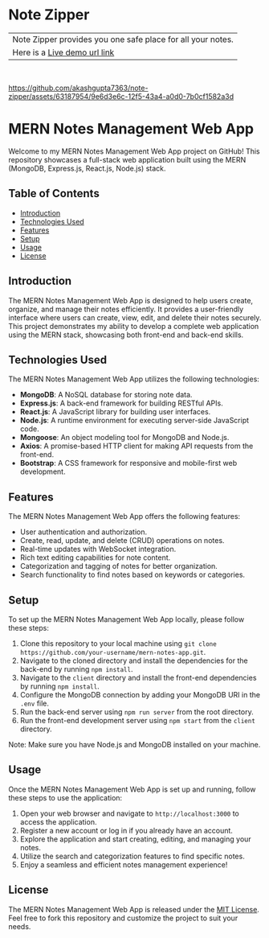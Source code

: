 # Note Zipper
<table>
<tr>
<td>
  Note Zipper provides you one safe place for all your notes.
</td>
 
</tr>
  <tr> <td>
    Here is a <a href="https://notes-zipper-app.onrender.com/">Live demo url link</a>
    </td>
  </tr>
</table>
<br/>


https://github.com/akashgupta7363/note-zipper/assets/63187954/9e6d3e6c-12f5-43a4-a0d0-7b0cf1582a3d

# MERN Notes Management Web App

Welcome to my MERN Notes Management Web App project on GitHub! This repository showcases a full-stack web application built using the MERN (MongoDB, Express.js, React.js, Node.js) stack. 

## Table of Contents

- [Introduction](#introduction)
- [Technologies Used](#technologies-used)
- [Features](#features)
- [Setup](#setup)
- [Usage](#usage)
- [License](#license)

## Introduction

The MERN Notes Management Web App is designed to help users create, organize, and manage their notes efficiently. It provides a user-friendly interface where users can create, view, edit, and delete their notes securely. This project demonstrates my ability to develop a complete web application using the MERN stack, showcasing both front-end and back-end skills.

## Technologies Used

The MERN Notes Management Web App utilizes the following technologies:

- **MongoDB**: A NoSQL database for storing note data.
- **Express.js**: A back-end framework for building RESTful APIs.
- **React.js**: A JavaScript library for building user interfaces.
- **Node.js**: A runtime environment for executing server-side JavaScript code.
- **Mongoose**: An object modeling tool for MongoDB and Node.js.
- **Axios**: A promise-based HTTP client for making API requests from the front-end.
- **Bootstrap**: A CSS framework for responsive and mobile-first web development.

## Features

The MERN Notes Management Web App offers the following features:

- User authentication and authorization.
- Create, read, update, and delete (CRUD) operations on notes.
- Real-time updates with WebSocket integration.
- Rich text editing capabilities for note content.
- Categorization and tagging of notes for better organization.
- Search functionality to find notes based on keywords or categories.

## Setup

To set up the MERN Notes Management Web App locally, please follow these steps:

1. Clone this repository to your local machine using `git clone https://github.com/your-username/mern-notes-app.git`.
2. Navigate to the cloned directory and install the dependencies for the back-end by running `npm install`.
3. Navigate to the `client` directory and install the front-end dependencies by running `npm install`.
4. Configure the MongoDB connection by adding your MongoDB URI in the `.env` file.
5. Run the back-end server using `npm run server` from the root directory.
6. Run the front-end development server using `npm start` from the `client` directory.

Note: Make sure you have Node.js and MongoDB installed on your machine.

## Usage

Once the MERN Notes Management Web App is set up and running, follow these steps to use the application:

1. Open your web browser and navigate to `http://localhost:3000` to access the application.
2. Register a new account or log in if you already have an account.
3. Explore the application and start creating, editing, and managing your notes.
4. Utilize the search and categorization features to find specific notes.
5. Enjoy a seamless and efficient notes management experience!

## License

The MERN Notes Management Web App is released under the [MIT License](LICENSE). Feel free to fork this repository and customize the project to suit your needs.




